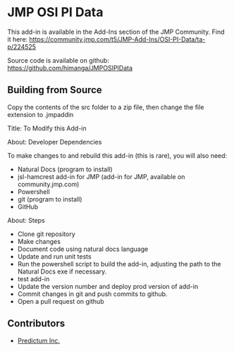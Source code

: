 # JMP OSI PI Data
This add-in is available in the Add-Ins section of the JMP Community.  Find it here:
https://community.jmp.com/t5/JMP-Add-Ins/OSI-PI-Data/ta-p/224525

Source code is available on github:
https://github.com/himanga/JMPOSIPIData

## Building from Source
Copy the contents of the src folder to a zip file, then change the file extension to .jmpaddin

Title: To Modify this Add-in

About: Developer Dependencies

To make changes to and rebuild this add-in (this is rare), you will also need:

- Natural Docs (program to install)
- jsl-hamcrest add-in for JMP (add-in for JMP, available on community.jmp.com)
- Powershell
- git (program to install)
- GitHub

About: Steps

- Clone git repository
- Make changes
- Document code using natural docs language
- Update and run unit tests
- Run the powershell script to build the add-in, adjusting the path to the Natural Docs exe if necessary.
- test add-in
- Update the version number and deploy prod version of add-in
- Commit changes in git and push commits to github.
- Open a pull request on github

## Contributors
- [Predictum Inc.](https://predictum.com/)
